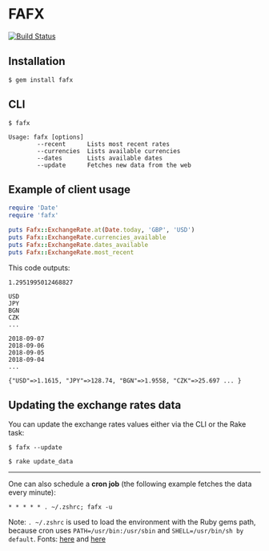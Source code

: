 # FAFX

[![Build Status](https://travis-ci.org/FrankKair/fafx.svg?branch=master)](https://travis-ci.org/FrankKair/fafx)

## Installation

    $ gem install fafx

## CLI

    $ fafx

```
Usage: fafx [options]
        --recent      Lists most recent rates
        --currencies  Lists available currencies
        --dates       Lists available dates
        --update      Fetches new data from the web
```

## Example of client usage

```ruby
require 'Date'
require 'fafx'

puts Fafx::ExchangeRate.at(Date.today, 'GBP', 'USD')
puts Fafx::ExchangeRate.currencies_available
puts Fafx::ExchangeRate.dates_available
puts Fafx::ExchangeRate.most_recent
```

This code outputs:

```
1.2951995012468827

USD
JPY
BGN
CZK
...

2018-09-07
2018-09-06
2018-09-05
2018-09-04
...

{"USD"=>1.1615, "JPY"=>128.74, "BGN"=>1.9558, "CZK"=>25.697 ... }
```

## Updating the exchange rates data

You can update the exchange rates values either via the CLI or the Rake task:

    $ fafx --update

    $ rake update_data

---

One can also schedule a **cron job** (the following example fetches the data every minute):

```
* * * * * . ~/.zshrc; fafx -u
```

Note: `. ~/.zshrc` is used to load the environment with the Ruby gems path, because cron uses `PATH=/usr/bin:/usr/sbin` and `SHELL=/usr/bin/sh by default`. Fonts: [here](http://man7.org/linux/man-pages/man5/crontab.5.html) and [here](http://www.adminschoice.com/crontab-quick-reference)
